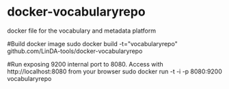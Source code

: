 docker-vocabularyrepo
=====================

docker file for the vocabulary and metadata platform

#Build docker image
sudo docker build -t="vocabularyrepo" github.com/LinDA-tools/docker-vocabularyrepo

#Run exposing 9200 internal port to 8080. Access with http://localhost:8080 from your browser
sudo docker run -t -i -p 8080:9200 vocabularyrepo
